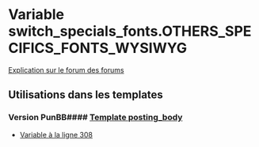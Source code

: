 # Variable switch_specials_fonts.OTHERS_SPECIFICS_FONTS_WYSIWYG
[Explication sur le forum des forums](http://forum.forumactif.com/t294113-listing-des-variables#switch_specials_fonts.OTHERS_SPECIFICS_FONTS_WYSIWYG)
## Utilisations dans les templates
### Version PunBB#### [Template posting_body](punbb/posting_body.md)
* [Variable à la ligne 308](../punbb/posting_body.tpl#L308)